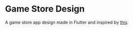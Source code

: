 # Game Store Design
A game store app design made in Flutter and inspired by <a href="https://dribbble.com/shots/11233352-Tech-e-commerce-App">this</a>.
